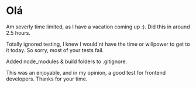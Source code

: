 # Olá

Am severly time limited, as I have a vacation coming up :).  Did this in around 2.5 hours.  

Totally ignored testing, I knew I would'nt have the time or willpower to get to it today.  So sorry, most of your tests fail.

Added node_modules & build folders to .gitignore.

This was an enjoyable, and in my opinion, a good test for frontend developers.  Thanks for your time.